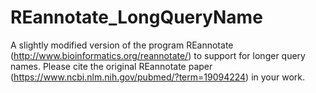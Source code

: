 # REannotate_LongQueryName
A slightly modified version of the program REannotate (http://www.bioinformatics.org/reannotate/) to support for longer query names. Please cite the original REannotate paper (https://www.ncbi.nlm.nih.gov/pubmed/?term=19094224) in your work.
